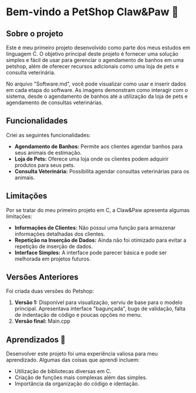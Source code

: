 # Bem-vindo a PetShop Claw&Paw 🐾

## Sobre o projeto
Este é  meu primeiro projeto desenvolvido como parte dos meus estudos em linguagem C. O objetivo principal deste projeto é fornecer uma solução simples e fácil de usar para gerenciar o agendamento de banhos em uma petshop, além de oferecer recursos adicionais como uma loja de pets e consulta veterinária. 

No arquivo "Software.md", você pode visualizar como usar e inserir dados em cada etapa do software. As imagens demonstram como interagir com o sistema, desde o agendamento de banhos até a utilização da loja de pets e agendamento de consultas veterinárias.

## Funcionalidades
Criei as seguintes funcionalidades:
- **Agendamento de Banhos:** Permite aos clientes agendar banhos para seus animais de estimação.
- **Loja de Pets:** Oferece uma loja onde os clientes podem adquirir produtos para seus pets.
- **Consulta Veterinária:** Possibilita agendar consultas veterinárias para os animais.

## Limitações
Por se tratar do meu primeiro projeto em C, a Claw&Paw apresenta algumas limitações:
- **Informações de Clientes:** Não possui uma função para armazenar informações detalhadas dos clientes.
- **Repetição na Inserção de Dados:** Ainda não foi otimizado para evitar a repetição de inserção de dados.
- **Interface Simples:** A interface pode parecer básica e pode ser melhorada em projetos futuros.

## Versões Anteriores
Foi criada duas versões do Petshop:
1. **Versão 1:** Disponível para visualização, serviu de base para o modelo principal. Apresentava interface "bagunçada", bugs de validação, falta de indentação de código e poucas opções no menu.
2. **Versão final:** Main.cpp

## Aprendizados 📖
Desenvolver este projeto foi uma experiência valiosa para meu aprendizado. Algumas das coisas que aprendi incluem:
- Utilização de bibliotecas diversas em C.
- Criação de funções mais complexas além das simples.
- Importância da organização do código e identação.
